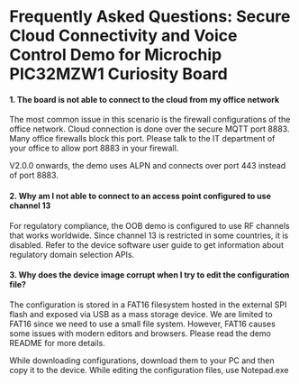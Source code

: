# Frequently Asked Questions: Secure Cloud Connectivity and Voice Control Demo for Microchip PIC32MZW1 Curiosity Board

#### 1.  The board is not able to connect to the cloud from my office network

The most common issue in this scenario is the firewall configurations of the office network. Cloud connection is done over the secure MQTT port 8883. Many office firewalls block this port. Please talk to the IT department of your office to allow port 8883 in your firewall.

V2.0.0 onwards, the demo uses ALPN and connects over port 443 instead of port 8883.

#### 2.  **Why am I not able to connect to an access point configured to use channel 13**

For regulatory compliance, the OOB demo is configured to use RF channels that works worldwide. Since channel 13 is restricted in some countries, it is disabled. Refer to the device software user guide to get information about regulatory domain selection APIs.

#### 3.  **Why does the device image corrupt when I try to edit the configuration file?**

The configuration is stored in a FAT16 filesystem hosted in the external SPI flash and exposed via USB as a mass storage device. We are limited to FAT16 since we need to use a small file system. However, FAT16 causes some issues with modern editors and browsers. Please read the demo README for more details. 

While downloading configurations, download them to your PC and then copy it to the device. While editing the configuration files, use Notepad.exe
